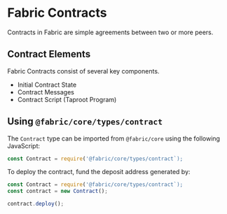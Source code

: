# Fabric Contracts
Contracts in Fabric are simple agreements between two or more peers.

## Contract Elements
Fabric Contracts consist of several key components.

- Initial Contract State
- Contract Messages
- Contract Script (Taproot Program)

## Using `@fabric/core/types/contract`
The `Contract` type can be imported from `@fabric/core` using the following JavaScript:
```js
const Contract = require('@fabric/core/types/contract`);
```

To deploy the contract, fund the deposit address generated by:
```js
const Contract = require('@fabric/core/types/contract`);
const contract = new Contract();

contract.deploy();
```
